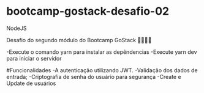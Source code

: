 # bootcamp-gostack-desafio-02
NodeJS

Desafio do segundo módulo do Bootcamp GoStack 🚀👨🏻‍🚀

-Execute o comando yarn para instalar as depêndencias
-Execute yarn dev para iniciar o servidor

#Funcionalidades
-A autenticação utilizando JWT.
-Validação dos dados de entrada;
-Criptografia de senha do usuário para segurança
-Create e Update de usuários
